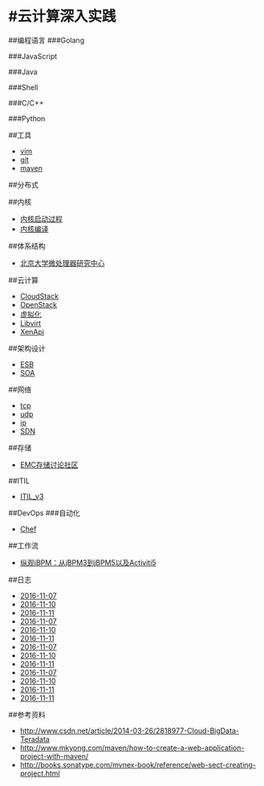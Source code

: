 #云计算深入实践
=====

##编程语言
###Golang

###JavaScript

###Java

###Shell

###C/C++

###Python

##工具
* [vim](./vim.md)
* [git](./工具实用.md)
* [maven](./maven.md)

##分布式

##内核
* [内核启动过程](./内核启动过程.md)
* [内核编译](./内核编译.md)

##体系结构
* [北京大学微处理器研究中心](http://mprc.pku.edu.cn/index.htm)


##云计算
* [CloudStack](./cloudstack.md)
* [OpenStack](./OpenStack.md)
* [虚拟化](./虚拟化.md)
* [Libvirt](./libvirt/libvirt.md)
* [XenApi](./xen/xenapi.md)
 
##架构设计
* [ESB](./esb.md)
* [SOA](./soa.md)

##网络
* [tcp](./tcp.md)
* [udp](./udp)
* [ip](./ip)
* [SDN](./sdn.md)

##存储
* [EMC存储讨论社区](https://community.emc.com/docs/DOC-19472)

##ITIL
* [ITIL_v3](./ITIL_v3_学习.md)

##DevOps
###自动化
* [Chef](https://learnchef.opscode.com/)


##工作流
* [纵观jBPM：从jBPM3到jBPM5以及Activiti5](http://www.infoq.com/cn/articles/rh-jbpm5-activiti5)

##日志
* [2016-11-07](./2016-11-07.md)
* [2016-11-10](./2016-11-10.md)
* [2016-11-11](./2016-11-11.md)
* [2016-11-07](./2016-11-13.md)
* [2016-11-10](./2016-11-14.md)
* [2016-11-11](./2016-11-18.md)
* [2016-11-07](./2016-11-19.md)
* [2016-11-10](./2016-11-20.md)
* [2016-11-11](./2016-11-21.md)
* [2016-11-07](./2016-11-22.md)
* [2016-11-10](./2016-11-23.md)
* [2016-11-11](./2016-11-24.md)
* [2016-11-11](./2016-11-28.md)



##参考资料
- http://www.csdn.net/article/2014-03-26/2818977-Cloud-BigData-Teradata
- http://www.mkyong.com/maven/how-to-create-a-web-application-project-with-maven/
- http://books.sonatype.com/mvnex-book/reference/web-sect-creating-project.html
